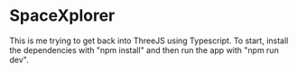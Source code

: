 # SpaceXplorer
This is me trying to get back into ThreeJS using Typescript.
To start, install the dependencies with "npm install" and then run the app with "npm run dev".
